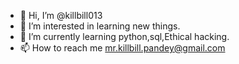 - 👋 Hi, I’m @killbill013
- 👀 I’m interested in learning new things.
- 🌱 I’m currently learning python,sql,Ethical hacking.
- 📫 How to reach me mr.killbill.pandey@gmail.com

<!---
killbill013/killbill013 is a ✨ special ✨ repository because its `README.md` (this file) appears on your GitHub profile.
You can click the Preview link to take a look at your changes.
--->
